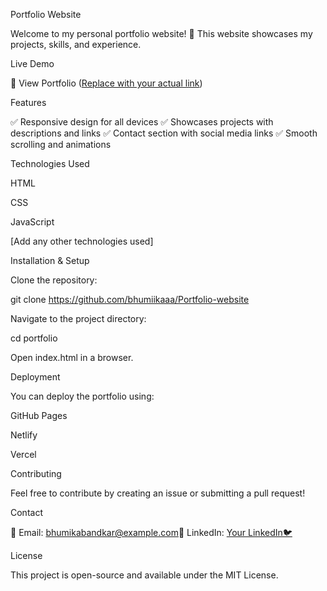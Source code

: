 Portfolio Website

Welcome to my personal portfolio website! 🚀 This website showcases my projects, skills, and experience.

Live Demo

🔗 View Portfolio ([Replace with your actual link](https://github.com/bhumiikaaa/Portfolio-website))

Features

✅ Responsive design for all devices
✅ Showcases projects with descriptions and links
✅ Contact section with social media links
✅ Smooth scrolling and animations

Technologies Used

HTML

CSS

JavaScript

[Add any other technologies used]

Installation & Setup

Clone the repository:

git clone https://github.com/bhumiikaaa/Portfolio-website

Navigate to the project directory:

cd portfolio

Open index.html in a browser.

Deployment

You can deploy the portfolio using:

GitHub Pages

Netlify

Vercel

Contributing

Feel free to contribute by creating an issue or submitting a pull request!

Contact

📧 Email: bhumikabandkar@example.com💼 
LinkedIn: [Your LinkedIn🐦](https://www.linkedin.com/in/bhumikabandkar/)

License

This project is open-source and available under the MIT License.

